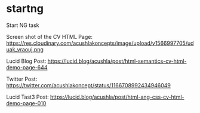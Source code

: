 # startng
Start NG task

Screen shot of the CV HTML Page:
https://res.cloudinary.com/acushlakoncepts/image/upload/v1566997705/uduak_vraouj.png

Lucid Blog Post:
https://lucid.blog/acushla/post/html-semantics-cv-html-demo-page-644

Twitter Post:
https://twitter.com/acushlakoncept/status/1166708992434946049

Lucid Tast3 Post:
https://lucid.blog/acushla/post/html-ang-css-cv-html-demo-page-010
